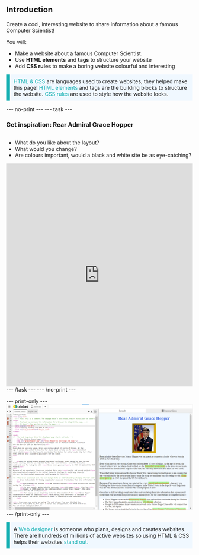 ## Introduction

Create a cool, interesting website to share information about a famous Computer Scientist!

You will:
+ Make a website about a famous Computer Scientist.
+ Use **HTML elements** and **tags** to structure your website
+ Add **CSS rules** to make a boring website colourful and interesting

<p style="border-left: solid; border-width:10px; border-color: #0faeb0; background-color: aliceblue; padding: 10px;">
<span style="color: #0faeb0">HTML & CSS</span> are languages used to create websites, they helped make this page! <span style="color: #0faeb0">HTML elements</span> and tags are the building blocks to structure the website. <span style="color: #0faeb0">CSS rules</span> are used to style how the website looks.</p>

--- no-print ---
--- task ---
### Get inspiration: Rear Admiral Grace Hopper
<div style="display: flex; flex-wrap: wrap">
<div style="flex-basis: 175px; flex-grow: 1">  

+ What do you like about the layout? 
+ What would you change? 
+ Are colours important, would a black and white site be as eye-catching?
</div>
  <iframe src="https://trinket.io/embed/html/76a29f9386?outputOnly=true" width="100%" height="600" frameborder="0" marginwidth="0" marginheight="0" allowfullscreen></iframe>
</div>
--- /task ---
--- /no-print ---

--- print-only ---
![Complete project](images/showcase_static.png)
--- /print-only ---

<p style="border-left: solid; border-width:10px; border-color: #0faeb0; background-color: aliceblue; padding: 10px;">
A <span style="color: #0faeb0">Web designer</span> is someone who plans, designs and creates websites. There are hundreds of millions of active websites so using HTML & CSS helps their websites <span style="color: #0faeb0">stand out.</span></p>
